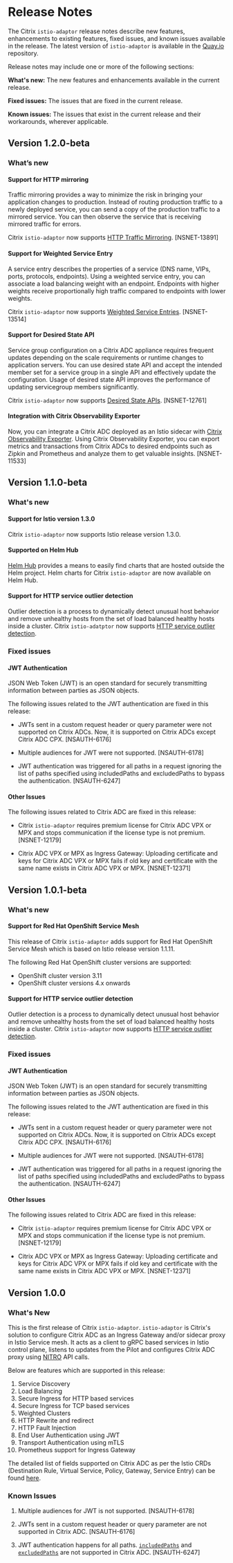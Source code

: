 # Release Notes

The Citrix `istio-adaptor` release notes describe new features, enhancements to existing features, fixed issues, and known issues available in the release. The latest version of `istio-adaptor` is available in the [Quay.io](https://quay.io/citrix/citrix-istio-adaptor) repository.

Release notes may include one or more of the following sections:

**What's new:** The new features and enhancements available in the current release.

**Fixed issues:** The issues that are fixed in the current release.

**Known issues:** The issues that exist in the current release and their workarounds, wherever applicable.

## Version 1.2.0-beta

### What’s new

#### Support for HTTP mirroring

Traffic mirroring provides a way to minimize the risk in bringing your application changes to production. Instead of routing production traffic to a newly deployed service, you can send a copy of the production traffic to a mirrored service. You can then observe the service that is receiving mirrored traffic for errors.

Citrix `istio-adaptor` now supports  [HTTP Traffic Mirroring](https://istio.io/docs/tasks/traffic-management/mirroring/). [NSNET-13891]

#### Support for Weighted Service Entry

A service entry describes the properties of a service (DNS name, VIPs, ports, protocols, endpoints). Using a weighted service entry, you can associate a load balancing weight with an endpoint. Endpoints with higher weights receive proportionally high traffic compared to endpoints with lower weights.

Citrix `istio-adaptor` now supports  [Weighted Service Entries](https://istio.io/docs/reference/config/networking/service-entry/#ServiceEntry-Endpoint). [NSNET-13514]

#### Support for Desired State API

Service group configuration on a Citrix ADC appliance requires frequent updates depending on the scale requirements or runtime changes to application servers. You can use desired state API and accept the intended member set for a service group in a single API and effectively update the configuration. Usage of desired state API improves the performance of updating servicegroup members significantly. 

Citrix `istio-adaptor` now supports  [Desired State APIs](https://developer-docs.citrix.com/projects/citrix-adc-nitro-api-reference/en/latest/usecases/#update-service-group-with-desired-member-set-seamlessly-using-desired-state-api). [NSNET-12761]

#### Integration with Citrix Observability Exporter

Now, you can integrate a Citrix ADC deployed as an Istio sidecar with  [Citrix Observability Exporter](https://github.com/citrix/citrix-observability-exporter). Using Citrix Observability Exporter, you can export metrics and transactions from Citrix ADCs to desired endpoints such as Zipkin and Prometheus and analyze them to get valuable insights. [NSNET-11533]

## Version 1.1.0-beta

### What's new

#### Support for Istio version 1.3.0

Citrix `istio-adaptor` now supports Istio release version 1.3.0.

#### Supported on Helm Hub

[Helm Hub](https://hub.helm.sh/) provides a means to easily find charts that are hosted outside the Helm project. Helm charts for Citrix `istio-adaptor` are now available on Helm Hub.

#### Support for HTTP service outlier detection

Outlier detection is a process to dynamically detect unusual host behavior and remove unhealthy hosts from the set of load balanced healthy hosts inside a cluster. Citrix `istio-adatptor` now supports [HTTP service outlier detection](https://istio.io/docs/reference/config/networking/v1alpha3/destination-rule/#OutlierDetection).

### Fixed issues

#### JWT Authentication

JSON Web Token (JWT) is an open standard for securely transmitting information between parties as JSON objects.

The following issues related to the JWT authentication are fixed in this release:

- JWTs sent in a custom request header or query parameter were not supported on Citrix ADCs. Now, it is supported on Citrix ADCs except Citrix ADC CPX. 
[NSAUTH-6176]

- Multiple audiences for JWT were not supported.
[NSAUTH-6178]
  
- JWT authentication was triggered for all paths in a request ignoring the list of paths specified using includedPaths and excludedPaths to bypass the authentication. [NSAUTH-6247]

#### Other Issues

The following issues related to Citrix ADC are fixed in this release:

- Citrix `istio-adaptor` requires premium license for Citrix ADC VPX or MPX and stops communication if the license type is not premium. [NSNET-12179]
  
- Citrix ADC VPX or MPX as Ingress Gateway: Uploading certificate and keys for Citrix ADC VPX or MPX fails if old key and certificate with the same name exists in Citrix ADC VPX or MPX. [NSNET-12371]

## Version 1.0.1-beta

### What's new

#### Support for Red Hat OpenShift Service Mesh

This release of Citrix `istio-adaptor` adds support for Red Hat OpenShift Service Mesh which is based on Istio release version 1.1.11.

The following Red Hat OpenShift cluster versions are supported:

- OpenShift cluster version 3.11
- OpenShift cluster versions 4.x onwards

#### Support for HTTP service outlier detection

Outlier detection is a process to dynamically detect unusual host behavior and remove unhealthy hosts from the set of load balanced healthy hosts inside a cluster. Citrix `istio-adaptor` now supports [HTTP service outlier detection](https://istio.io/docs/reference/config/networking/v1alpha3/destination-rule/#OutlierDetection).

### Fixed issues

#### JWT Authentication

JSON Web Token (JWT) is an open standard for securely transmitting information between parties as JSON objects.

The following issues related to the JWT authentication are fixed in this release:

- JWTs sent in a custom request header or query parameter were not supported on Citrix ADCs. Now, it is supported on Citrix ADCs except Citrix ADC CPX.
[NSAUTH-6176]

- Multiple audiences for JWT were not supported.
[NSAUTH-6178]
  
- JWT authentication was triggered for all paths in a request ignoring the list of paths specified using includedPaths and excludedPaths to bypass the authentication. [NSAUTH-6247]

#### Other Issues

The following issues related to Citrix ADC are fixed in this release:

- Citrix `istio-adaptor` requires premium license for Citrix ADC VPX or MPX and stops communication if the license type is not premium. [NSNET-12179]
  
- Citrix ADC VPX or MPX as Ingress Gateway: Uploading certificate and keys for Citrix ADC VPX or MPX fails if old key and certificate with the same name exists in Citrix ADC VPX or MPX. [NSNET-12371]



## Version 1.0.0

### What's New

This is the first release of Citrix `istio-adaptor`. `istio-adaptor` is Citrix's solution to configure Citrix ADC as an Ingress Gateway and/or sidecar proxy in Istio Service mesh. It acts as a client to gRPC based services in Istio control plane, listens to updates from the Pilot and configures Citrix ADC proxy using [NITRO](https://developer-docs.citrix.com/projects/citrix-adc-nitro-api-reference/en/latest/) API calls.

Below are features which are supported in this release:

1. Service Discovery
2. Load Balancing
3. Secure Ingress for HTTP based services
4. Secure Ingress for TCP based services
5. Weighted Clusters
6. HTTP Rewrite and redirect
7. HTTP Fault Injection
8. End User Authentication using JWT
9. Transport Authentication using mTLS
10. Prometheus support for Ingress Gateway

The detailed list of fields supported on Citrix ADC as per the Istio CRDs (Destination Rule, Virtual Service, Policy, Gateway, Service Entry) can be found [here](features.md).


### Known Issues

1. Multiple audiences for JWT is not supported.
[NSAUTH-6178]

2. JWTs sent in a custom request header or query parameter are not supported in Citrix ADC.
[NSAUTH-6176]

3. JWT authentication happens for all paths. [`includedPaths`](https://istio.io/docs/reference/config/istio.authentication.v1alpha1/#Jwt-TriggerRule) and [`excludedPaths`](https://istio.io/docs/reference/config/istio.authentication.v1alpha1/#Jwt-TriggerRule) are not supported in Citrix ADC.
[NSAUTH-6247]

